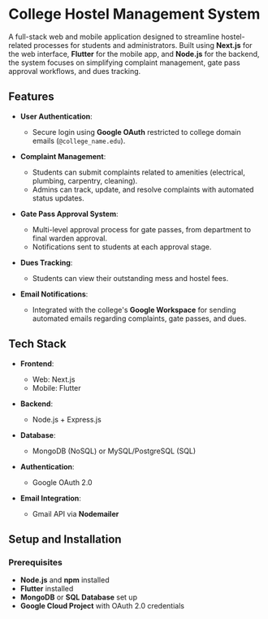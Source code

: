 # College Hostel Management System

A full-stack web and mobile application designed to streamline hostel-related processes for students and administrators. Built using **Next.js** for the web interface, **Flutter** for the mobile app, and **Node.js** for the backend, the system focuses on simplifying complaint management, gate pass approval workflows, and dues tracking.

## Features

- **User Authentication**:
  - Secure login using **Google OAuth** restricted to college domain emails (`@college_name.edu`).

- **Complaint Management**:
  - Students can submit complaints related to amenities (electrical, plumbing, carpentry, cleaning).
  - Admins can track, update, and resolve complaints with automated status updates.

- **Gate Pass Approval System**:
  - Multi-level approval process for gate passes, from department to final warden approval.
  - Notifications sent to students at each approval stage.

- **Dues Tracking**:
  - Students can view their outstanding mess and hostel fees.

- **Email Notifications**:
  - Integrated with the college's **Google Workspace** for sending automated emails regarding complaints, gate passes, and dues.

## Tech Stack

- **Frontend**:
  - Web: Next.js
  - Mobile: Flutter

- **Backend**:
  - Node.js + Express.js

- **Database**:
  - MongoDB (NoSQL) or MySQL/PostgreSQL (SQL)

- **Authentication**:
  - Google OAuth 2.0

- **Email Integration**:
  - Gmail API via **Nodemailer**

## Setup and Installation

### Prerequisites

- **Node.js** and **npm** installed
- **Flutter** installed
- **MongoDB** or **SQL Database** set up
- **Google Cloud Project** with OAuth 2.0 credentials


